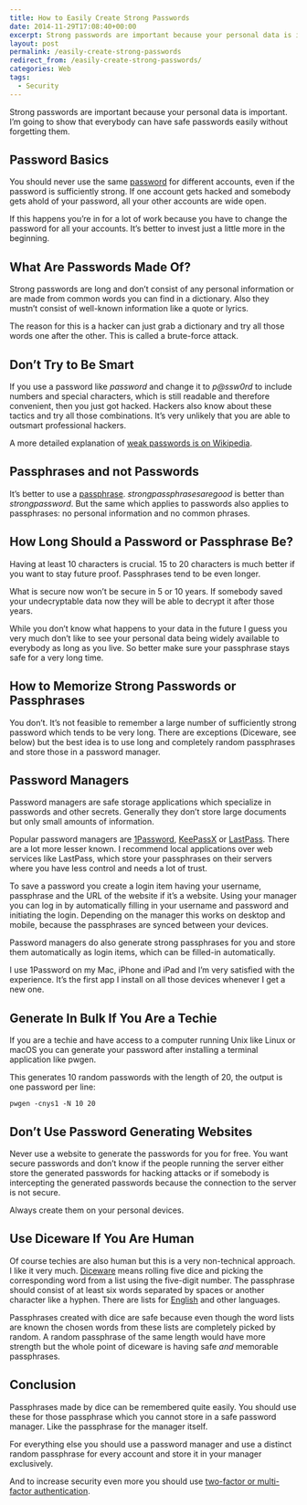 ```yaml
---
title: How to Easily Create Strong Passwords
date: 2014-11-29T17:08:40+00:00
excerpt: Strong passwords are important because your personal data is important. I'm going to show that everybody can have strong passwords easily without forgetting them.
layout: post
permalink: /easily-create-strong-passwords
redirect_from: /easily-create-strong-passwords/
categories: Web
tags:
  - Security
---
```

Strong passwords are important because your personal data is important. I’m going to show that everybody can have safe passwords easily without forgetting them.

## Password Basics

You should never use the same [password](https://en.wikipedia.org/wiki/Password "Wikpedia: Password") for different accounts, even if the password is sufficiently strong. If one account gets hacked and somebody gets ahold of your password, all your other accounts are wide open.

If this happens you’re in for a lot of work because you have to change the password for all your accounts. It’s better to invest just a little more in the beginning.

## What Are Passwords Made Of?

Strong passwords are long and don’t consist of any personal information or are made from common words you can find in a dictionary. Also they mustn’t consist of well-known information like a quote or lyrics.

The reason for this is a hacker can just grab a dictionary and try all those words one after the other. This is called a brute-force attack.

## Don’t Try to Be Smart

If you use a password like _password_ and change it to _p@ssw0rd_ to include numbers and special characters, which is still readable and therefore convenient, then you just got hacked. Hackers also know about these tactics and try all those combinations. It’s very unlikely that you are able to outsmart professional hackers.

A more detailed explanation of [weak passwords is on Wikipedia](https://en.wikipedia.org/wiki/Password_strength#Guidelines_for_strong_passwords "Wikipedia: Guidelines for Strong Passwords").

## Passphrases and not Passwords

It’s better to use a [passphrase](https://en.wikipedia.org/wiki/Passphrase "Wikipedia: Passphrase"). _strongpassphrasesaregood_ is better than _strongpassword_. But the same which applies to passwords also applies to passphrases: no personal information and no common phrases.

## How Long Should a Password or Passphrase Be?

Having at least 10 characters is crucial. 15 to 20 characters is much better if you want to stay future proof. Passphrases tend to be even longer.

What is secure now won’t be secure in 5 or 10 years. If somebody saved your undecryptable data now they will be able to decrypt it after those years.

While you don’t know what happens to your data in the future I guess you very much don’t like to see your personal data being widely available to everybody as long as you live. So better make sure your passphrase stays safe for a very long time.

## How to Memorize Strong Passwords or Passphrases

You don’t. It’s not feasible to remember a large number of sufficiently strong password which tends to be very long. There are exceptions (Diceware, see below) but the best idea is to use long and completely random passphrases and store those in a password manager.

## Password Managers

Password managers are safe storage applications which specialize in passwords and other secrets. Generally they don’t store large documents but only small amounts of information.

Popular password managers are [1Password](https://1password.com/ "Password Manager for Mac, iOS, Windows and Android"), [KeePassX](https://www.keepassx.org/ "Open-source Cross-Platform Password Manager") or [LastPass](https://lastpass.com/ "Online Password Storage"). There are a lot more lesser known. I recommend local applications over web services like LastPass, which store your passphrases on their servers where you have less control and needs a lot of trust.

To save a password you create a login item having your username, passphrase and the URL of the website if it’s a website. Using your manager you can log in by automatically filling in your username and password and initiating the login. Depending on the manager this works on desktop and mobile, because the passphrases are synced between your devices.

Password managers do also generate strong passphrases for you and store them automatically as login items, which can be filled-in automatically.

I use 1Password on my Mac, iPhone and iPad and I’m very satisfied with the experience. It’s the first app I install on all those devices whenever I get a new one.

## Generate In Bulk If You Are a Techie

If you are a techie and have access to a computer running Unix like Linux or macOS you can generate your password after installing a terminal application like pwgen.

This generates 10 random passwords with the length of 20, the output is one password per line:

`pwgen -cnys1 -N 10 20`

## Don’t Use Password Generating Websites

Never use a website to generate the passwords for you for free. You want secure passwords and don’t know if the people running the server either store the generated passwords for hacking attacks or if somebody is intercepting the generated passwords because the connection to the server is not secure.

Always create them on your personal devices.

## Use Diceware If You Are Human

Of course techies are also human but this is a very non-technical approach. I like it very much. [Diceware](https://en.wikipedia.org/wiki/Diceware "Wikipedia: Diceware") means rolling five dice and picking the corresponding word from a list using the five-digit number. The passphrase should consist of at least six words separated by spaces or another character like a hyphen. There are lists for [English](https://www.eff.org/files/2016/07/18/eff_large_wordlist.txt) and other languages.

Passphrases created with dice are safe because even though the word lists are known the chosen words from these lists are completely picked by random. A random passphrase of the same length would have more strength but the whole point of diceware is having safe _and_ memorable passphrases.

## Conclusion

Passphrases made by dice can be remembered quite easily. You should use these for those passphrase which you cannot store in a safe password manager. Like the passphrase for the manager itself.

For everything else you should use a password manager and use a distinct random passphrase for every account and store it in your manager exclusively.

And to increase security even more you should use [two-factor or multi-factor authentication](https://en.wikipedia.org/wiki/Multi-factor_authentication).